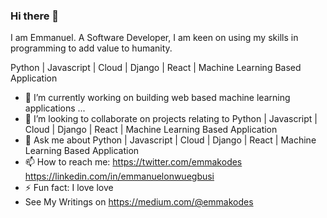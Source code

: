 ### Hi there 👋
I am Emmanuel. A Software Developer, I am keen on using my skills in programming to add value to humanity.

Python | Javascript | Cloud | Django | React | Machine Learning Based Application

- 🌱 I’m currently working on building web based machine learning applications ...
- 👯 I’m looking to collaborate on projects relating to Python | Javascript | Cloud | Django | React | Machine Learning Based Application
- 💬 Ask me about Python | Javascript | Cloud | Django | React | Machine Learning Based Application
- 📫 How to reach me: https://twitter.com/emmakodes  https://linkedin.com/in/emmanuelonwuegbusi
- ⚡ Fun fact: I love love
- See My Writings on https://medium.com/@emmakodes
